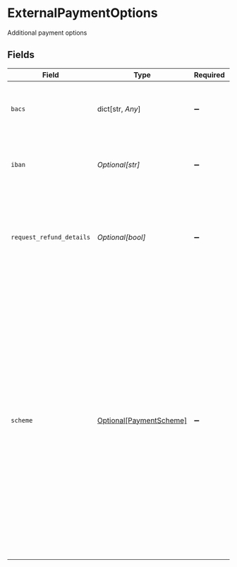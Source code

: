 # ExternalPaymentOptions

Additional payment options


## Fields

| Field                                                                                                                                                                                                                                                                                                                                                                                                                                                                                                                                                                                                                                                                                                                                                                      | Type                                                                                                                                                                                                                                                                                                                                                                                                                                                                                                                                                                                                                                                                                                                                                                       | Required                                                                                                                                                                                                                                                                                                                                                                                                                                                                                                                                                                                                                                                                                                                                                                   | Description                                                                                                                                                                                                                                                                                                                                                                                                                                                                                                                                                                                                                                                                                                                                                                |
| -------------------------------------------------------------------------------------------------------------------------------------------------------------------------------------------------------------------------------------------------------------------------------------------------------------------------------------------------------------------------------------------------------------------------------------------------------------------------------------------------------------------------------------------------------------------------------------------------------------------------------------------------------------------------------------------------------------------------------------------------------------------------- | -------------------------------------------------------------------------------------------------------------------------------------------------------------------------------------------------------------------------------------------------------------------------------------------------------------------------------------------------------------------------------------------------------------------------------------------------------------------------------------------------------------------------------------------------------------------------------------------------------------------------------------------------------------------------------------------------------------------------------------------------------------------------- | -------------------------------------------------------------------------------------------------------------------------------------------------------------------------------------------------------------------------------------------------------------------------------------------------------------------------------------------------------------------------------------------------------------------------------------------------------------------------------------------------------------------------------------------------------------------------------------------------------------------------------------------------------------------------------------------------------------------------------------------------------------------------- | -------------------------------------------------------------------------------------------------------------------------------------------------------------------------------------------------------------------------------------------------------------------------------------------------------------------------------------------------------------------------------------------------------------------------------------------------------------------------------------------------------------------------------------------------------------------------------------------------------------------------------------------------------------------------------------------------------------------------------------------------------------------------- |
| `bacs`                                                                                                                                                                                                                                                                                                                                                                                                                                                                                                                                                                                                                                                                                                                                                                     | dict[str, *Any*]                                                                                                                                                                                                                                                                                                                                                                                                                                                                                                                                                                                                                                                                                                                                                           | :heavy_minus_sign:                                                                                                                                                                                                                                                                                                                                                                                                                                                                                                                                                                                                                                                                                                                                                         | An optional object used to restrict the accounts used for payments. If provided, the end user will be able to send payments only from the specified bank account.                                                                                                                                                                                                                                                                                                                                                                                                                                                                                                                                                                                                          |
| `iban`                                                                                                                                                                                                                                                                                                                                                                                                                                                                                                                                                                                                                                                                                                                                                                     | *Optional[str]*                                                                                                                                                                                                                                                                                                                                                                                                                                                                                                                                                                                                                                                                                                                                                            | :heavy_minus_sign:                                                                                                                                                                                                                                                                                                                                                                                                                                                                                                                                                                                                                                                                                                                                                         | The International Bank Account Number (IBAN) for the payer's account. Where possible, the end user will be able to send payments only from the specified bank account if provided.                                                                                                                                                                                                                                                                                                                                                                                                                                                                                                                                                                                         |
| `request_refund_details`                                                                                                                                                                                                                                                                                                                                                                                                                                                                                                                                                                                                                                                                                                                                                   | *Optional[bool]*                                                                                                                                                                                                                                                                                                                                                                                                                                                                                                                                                                                                                                                                                                                                                           | :heavy_minus_sign:                                                                                                                                                                                                                                                                                                                                                                                                                                                                                                                                                                                                                                                                                                                                                         | When `true`, Plaid will attempt to request refund details from the payee's financial institution.  Support varies between financial institutions and will not always be available.  If refund details could be retrieved, they will be available in the `/payment_initiation/payment/get` response.                                                                                                                                                                                                                                                                                                                                                                                                                                                                        |
| `scheme`                                                                                                                                                                                                                                                                                                                                                                                                                                                                                                                                                                                                                                                                                                                                                                   | [Optional[PaymentScheme]](../../models/shared/paymentscheme.md)                                                                                                                                                                                                                                                                                                                                                                                                                                                                                                                                                                                                                                                                                                            | :heavy_minus_sign:                                                                                                                                                                                                                                                                                                                                                                                                                                                                                                                                                                                                                                                                                                                                                         | Payment scheme. If not specified - the default in the region will be used (e.g. `SEPA_CREDIT_TRANSFER` for EU). Using unsupported values will result in a failed payment.<br/><br/>`LOCAL_DEFAULT`: The default payment scheme for the selected market and currency will be used.<br/><br/>`LOCAL_INSTANT`: The instant payment scheme for the selected market and currency will be used (if applicable). Fees may be applied by the institution. If the market does not support an Instant Scheme (e.g. Denmark), the default in the region will be used.<br/><br/>`SEPA_CREDIT_TRANSFER`: The standard payment to a beneficiary within the SEPA area.<br/><br/>`SEPA_CREDIT_TRANSFER_INSTANT`: Instant payment within the SEPA area. May involve additional fees and may not be available at some banks. |